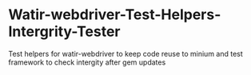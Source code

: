 Watir-webdriver-Test-Helpers-Intergrity-Tester
==============================================

Test helpers for watir-webdriver to keep code reuse to minium and test framework to check intergity after gem updates